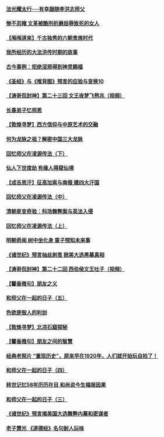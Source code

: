 #### [法光耀太行──有幸跟随李洪志师父](../pages/prog647/a103013612.md) 
#### [惨不忍睹 文革被酷刑折磨屈辱致死的女人](../pages/prog647/a103013593.md) 
#### [【闱闱道来】千古独秀的六朝贵族时代](../pages/prog647/a103012700.md) 
#### [我所经历的大法洪传时期的故事](../pages/prog647/a103012813.md) 
#### [古今事例：拒绝淫邪得到神灵赐福](../pages/prog647/a103012744.md) 
#### [《圣经》与《推背图》预言的应验与变换10](../pages/prog647/a103012725.md) 
#### [【涛哥侃封神】第二十三回 文王夜梦飞熊兆（视频）](../pages/prog647/a103012243.md) 
#### [长春弟子忆师恩](../pages/prog647/a103011786.md) 
#### [【敦煌寻梦】西方信仰与中原艺术的交融](../pages/prog647/a103011856.md) 
#### [何为龙脉之祖？解密中国三大龙脉](../pages/prog647/a103010325.md) 
#### [回忆师父在凌源传法（下）](../pages/prog647/a103010998.md) 
#### [仙人下世度劫 有缘人得窥仙境](../pages/prog647/a103011009.md) 
#### [【成吉思汗】征高加索与南俄 建四大汗国](../pages/prog647/a103010529.md) 
#### [回忆师父在凌源传法（中）](../pages/prog647/a103010214.md) 
#### [清朝星变奇验：科场舞弊案与英法入侵](../pages/prog647/a103010211.md) 
#### [回忆师父在凌源传法（上）](../pages/prog647/a103009378.md) 
#### [明朝奇闻 树中坐化身 童子预知未来事](../pages/prog647/a103009357.md) 
#### [《诸世纪》预言抽丝剥茧 掀美大选黑幕真相](../pages/prog647/a103009005.md) 
#### [【涛哥侃封神】第二十二回 西伯侯文王吐子（视频）](../pages/prog647/a103008879.md) 
#### [【馨香雅句】朋友之义](../pages/prog647/a103007957.md) 
#### [和师父在一起的日子（五）](../pages/prog647/a103008133.md) 
#### [色欲是毁人的利剑](../pages/prog647/a103008556.md) 
#### [【敦煌寻梦】北凉石窟探秘](../pages/prog647/a103008057.md) 
#### [【馨香雅句】朋友之间的智慧](../pages/prog647/a103007911.md) 
#### [经典老照片 “重现历史”，原来早在1920年，人们就开始玩自拍了！](../pages/prog647/a102998182.md) 
#### [和师父在一起的日子（四）](../pages/prog647/a103007308.md) 
#### [转世记忆58年历历在目 和尚说今生福报因果](../pages/prog647/a103007244.md) 
#### [和师父在一起的日子（三）](../pages/prog647/a103006523.md) 
#### [《诸世纪》预言揭美国大选舞弊内幕和密谋者](../pages/prog647/a103006519.md) 
#### [老子慧光 《道德经》名句耐人玩味](../pages/prog647/a103006514.md) 

